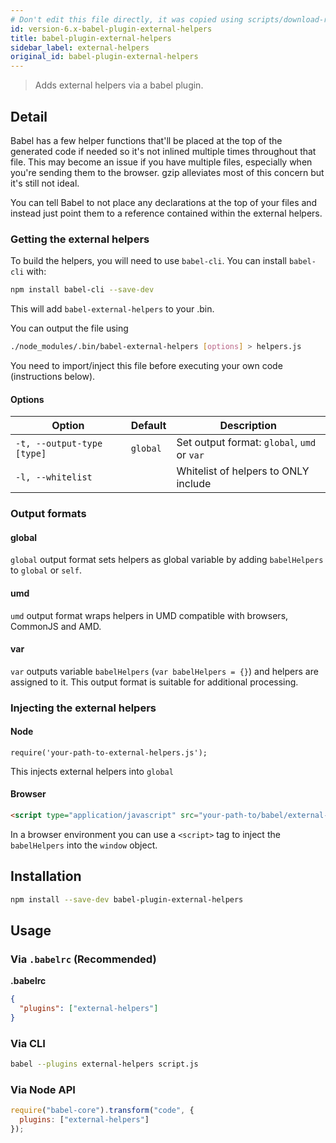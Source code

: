 ```yaml
---
# Don't edit this file directly, it was copied using scripts/download-readmes.js: 
id: version-6.x-babel-plugin-external-helpers
title: babel-plugin-external-helpers
sidebar_label: external-helpers
original_id: babel-plugin-external-helpers
---
```


> Adds external helpers via a babel plugin.

## Detail

Babel has a few helper functions that'll be placed at the top of the generated
code if needed so it's not inlined multiple times throughout that file. This may
become an issue if you have multiple files, especially when you're sending them
to the browser. gzip alleviates most of this concern but it's still not ideal.

You can tell Babel to not place any declarations at the top of your files and
instead just point them to a reference contained within the external helpers.

### Getting the external helpers

To build the helpers, you will need to use `babel-cli`. You can install `babel-cli` with:

```sh
npm install babel-cli --save-dev
```

This will add `babel-external-helpers` to your .bin.

You can output the file using

```sh
./node_modules/.bin/babel-external-helpers [options] > helpers.js
```

You need to import/inject this file before executing your own code (instructions below).

#### Options

| Option                     | Default              | Description                                 |
| -------------------------- | -------------------- | ------------------------------------------- |
| `-t, --output-type [type]` | `global`             | Set output format: `global`, `umd` or `var` |
| `-l, --whitelist`          |                      | Whitelist of helpers to ONLY include        |

### Output formats

#### global

`global` output format sets helpers as global variable by adding `babelHelpers` to `global` or `self`.

#### umd

`umd` output format wraps helpers in UMD compatible with browsers, CommonJS and AMD.

#### var

`var` outputs variable `babelHelpers` (`var babelHelpers = {}`) and helpers are assigned to it. This output format is suitable for additional processing.

### Injecting the external helpers

#### Node
```
require('your-path-to-external-helpers.js');
```
This injects external helpers into `global`
#### Browser

```html
<script type="application/javascript" src="your-path-to/babel/external-helpers.js"></script>
```

In a browser environment you can use a `<script>` tag to inject the `babelHelpers` into the `window` object.

## Installation

```sh
npm install --save-dev babel-plugin-external-helpers
```

## Usage

### Via `.babelrc` (Recommended)

**.babelrc**

```json
{
  "plugins": ["external-helpers"]
}
```

### Via CLI

```sh
babel --plugins external-helpers script.js
```

### Via Node API

```javascript
require("babel-core").transform("code", {
  plugins: ["external-helpers"]
});
```


